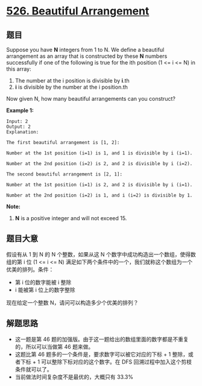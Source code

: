 # [526. Beautiful Arrangement](https://leetcode.com/problems/beautiful-arrangement/)


## 题目

Suppose you have **N** integers from 1 to N. We define a beautiful arrangement as an array that is constructed by these **N** numbers successfully if one of the following is true for the ith position (1 <= i <= N) in this array:

1. The number at the i position is divisible by **i**.th
2. **i** is divisible by the number at the i position.th

Now given N, how many beautiful arrangements can you construct?

**Example 1:**

    Input: 2
    Output: 2
    Explanation: 
    
    The first beautiful arrangement is [1, 2]:
    
    Number at the 1st position (i=1) is 1, and 1 is divisible by i (i=1).
    
    Number at the 2nd position (i=2) is 2, and 2 is divisible by i (i=2).
    
    The second beautiful arrangement is [2, 1]:
    
    Number at the 1st position (i=1) is 2, and 2 is divisible by i (i=1).
    
    Number at the 2nd position (i=2) is 1, and i (i=2) is divisible by 1.

**Note:**

1. **N** is a positive integer and will not exceed 15.


## 题目大意

假设有从 1 到 N 的 N 个整数，如果从这 N 个数字中成功构造出一个数组，使得数组的第 i 位 (1 <= i <= N) 满足如下两个条件中的一个，我们就称这个数组为一个优美的排列。条件：

- 第 i 位的数字能被 i 整除
- i 能被第 i 位上的数字整除

现在给定一个整数 N，请问可以构造多少个优美的排列？



## 解题思路


- 这一题是第 46 题的加强版。由于这一题给出的数组里面的数字都是不重复的，所以可以当做第 46 题来做。
- 这题比第 46 题多的一个条件是，要求数字可以被它对应的下标 + 1 整除，或者下标 + 1 可以整除下标对应的这个数字。在 DFS 回溯过程中加入这个剪枝条件就可以了。
- 当前做法时间复杂度不是最优的，大概只有 33.3%

